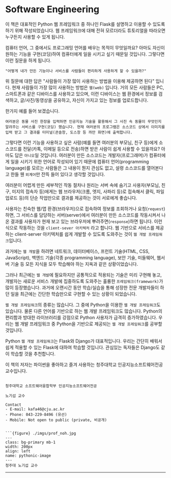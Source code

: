 # Software Engineering

이 책은 대표적인 Python 웹 프레임워크 중 하나인 Flask를 설명하고 이용할 수 있도록 하기 위해 작성되었습니다.
웹 프레임워크에 대해 전혀 모르더라도 튜토리얼을 따라오면 누구든지 사용할 수 있게 됩니다. 

컴퓨터 언어, 그 중에서도 프로그래밍 언어를 배우는 목적이 무엇일까요? 아마도 자신이 원하는 기능을 구현(코딩)하여 컴퓨터에게 일을 시키고 싶기 때문일 것입니다. 그렇다면 이런 질문을 하게 됩니다. 

```{admonition} 코딩에 대한 근본적 질문
"어떻게 내가 만든 기능이나 서비스를 사람들이 편리하게 사용하게 할 수 있을까?"
```

위 질문에 대한 답은 "사람들이 가장 많이 사용하는 방법을 이용해 제공하면 된다" 입니다. 현재 사람들이 가장 많이 사용하는 방법은 `웹(web)` 입니다. 거의 모든 사람들은 PC, 스마트폰과 같은 디바이스를 사용하고 있으며, 이런 디바이스는 웹 환경에서 정보를 검색하고, 글/사진/동영상을 공유하고, 자신이 가지고 있는 정보를 업로드합니다.

한가지 예를 들어 보겠습니다.

```여러분은 동물 사진 한장을 입력하면 인공지능 기술을 활용해서 그 사진 속 동물이 무엇인지 알려주는 서비스를 구현(코딩) 했습니다. 현재 여러분의 프로그램은 소스코드 상에서 이미지를 입력 받고 그 결과를 터미널(콘솔창, 도스창 등 까만 화면)에 출력합니다.```

그렇다면 이런 기능을 사용하고 싶은 사람(예를 들면 여러분의 부모님, 친구 등)에게 소스코드를 전달(카톡, 이메일 등으로 전송)하면 받은 사람이 쉽게 사용할 수 있을까요? 아마도 답은 `아니오`일 것입니다. 여러분이 만든 소스코드는 개발자(프로그래머)가 컴퓨터에게 일을 시키기 위한 언어로 작성되어 있기 때문에 컴퓨터 언어(programming language)를 모르는 사람들은 그 내용이 뭔지 관심도 없고, 설령 소스코드를 열어본다고 한들 웬 `외계어`만 잔뜩 들어 있다고 생각할 것입니다. 

여러분이 어렵게 만든 세부적인 작동 절차나 원리는 서버 속에 숨기고 사용자(부모님, 친구, 미지의 접속자 등)에게는 웹 브라우저(크롬, 엣지, 사파리 등)로 접속해서 클릭, 파일 업로드 등)의 단순 작업만으로 결과를 제공하는 것이 서로에게 좋습니다. 

사용자는 친숙한 웹/앱 환경(브라우저)으로 접속하여 정보를 조회하거나 요청(`request`)하면, 그 서비스를 담당하는 서버(server)에서 여러분이 만든 소스코드를 작동시켜서 나온 결과를 사용자가 현재 보고 있는 브라우저에 뿌려주면(`response`)하면 됩니다. 이런 식으로 작동하는 것을 `client-sever 아키텍처` 라고 합니다. 웹 기반으로 서비스를 제공하는 client-server 아키텍처를 쉽게 개발할 수 있도록 도와주는 것이 `웹 개발 프레임워크`입니다.

과거에는 `웹 개발`을 하려면 네트워크, 데이터베이스, 프런트 기술(HTML, CSS, JavaScript), 백엔드 기술(각종 programming language), 보안 기술, 미들웨어, 웹서버 기술 등 모든 지식을 모두 학습해야 하는 지옥과 같은 상황이었습니다.

그러나 최근에는 `웹 개발`에 필요하지만 공통적으로 적용되는 기술은 미리 구현해 놓고, 개발자는 새로운 서비스 개발에 집중하도록 도와주는 훌륭한 `프레임워크(framework)`가 많이 등장했습니다. 과거에 오랜시간 동안 학습/실습을 통해 성장한 전문 개발자들이 하던 일을 최근에는 간단한 학습만으로 구현할 수 있는 상황이 되었습니다.

`웹 개발 프레임워크`의 종류는 많습니다. 그 중에 Python을 이용한 `웹 개발 프레임워크`도 있습니다. 물론 다른 언어를 기반으로 하는 웹 개발 프레임워크도 많습니다. Python의 편리함과 방대한 라이브러리를 강점으로 Python 사용자가 급격히 증가하였습니다. 우리는 웹 개발 프레임워크 중 Python을 기반으로 제공되는  `웹 개발 프레임워크`를 공부할 것입니다.


Python `웹 개발 프레임워크`는 Flask와 Django가 대표적입니다. 우리는 간단히 배워서 쉽게 적용할 수 있는 Flask에 대하여 학습할 것입니다. 관심있는 독자들은 Django도 같이 학습할 것을 추천합니다.


이 책의 저자는 파이썬을 좋아하고 즐겨 사용하는 청주대학교 인공지능소프트웨어전공 교수입니다.


```{admonition} 저자소개

청주대학교 소프트웨어융합학부 인공지능소프트웨어전공

노기섭 교수

Contact
- E-mail: kafa46@cju.ac.kr
- Phone: 043-229-8496 (유선)
- Mobile: Not open to public (private, 비공개)


```{figure} ./imgs/prof_noh.jpg
---
class: bg-primary mb-1
width: 200px
align: left
name: pythonic-image
---
청주대 노기섭 교수
```
---



